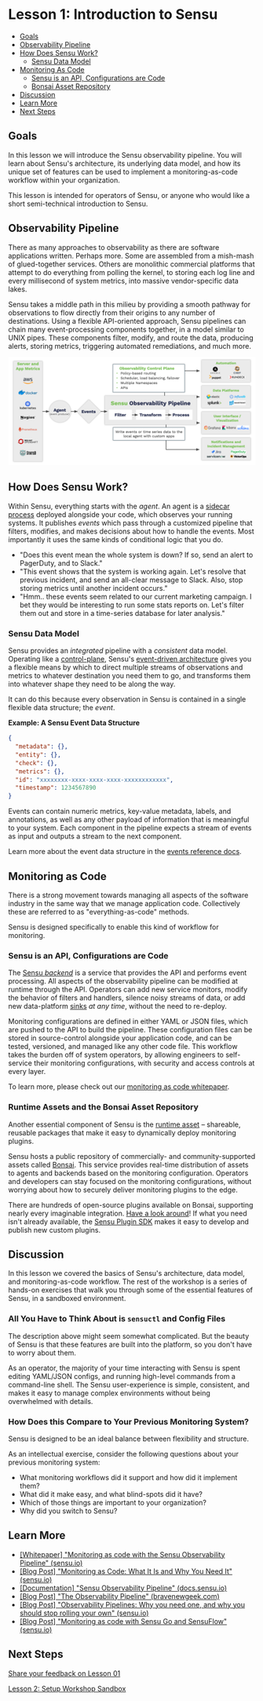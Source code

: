# Lesson 1: Introduction to Sensu

- [Goals](#goals)
- [Observability Pipeline](#observability-pipeline)
- [How Does Sensu Work?](#how-does-sensu-work)
  - [Sensu Data Model](#sensu-data-model)
- [Monitoring As Code](#monitoring-as-code)
  - [Sensu is an API, Configurations are Code](#sensu-is-an-api-configurations-are-code)
  - [Bonsai Asset Repository](#bonsai-asset-repository)
- [Discussion](#discussion)
- [Learn More](#learn-more)
- [Next Steps](#next-steps)

## Goals
In this lesson we will introduce the Sensu observability pipeline. You will learn about Sensu's architecture, its underlying data model, and how its unique set of features can be used to implement a monitoring-as-code workflow within your organization.

This lesson is intended for operators of Sensu, or anyone who would like a short semi-technical introduction to Sensu.

## Observability Pipeline

There as many approaches to observability as there are software applications written. 
Perhaps more. 
Some are assembled from a mish-mash of glued-together services.
Others are monolithic commercial platforms that attempt to do everything from polling the kernel, to storing each log line and every millisecond of system metrics, into massive vendor-specific data lakes. 

Sensu takes a middle path in this milieu by providing a smooth pathway for observations to flow directly from their origins to any number of destinations. 
Using a flexible API-oriented approach, Sensu pipelines can chain many event-processing components together, in a model similar to UNIX pipes. 
These components filter, modify, and route the data, producing alerts, storing metrics, triggering automated remediations, and much more.

![](img/sensu-observability-pipeline.png)

## How Does Sensu Work?
Within Sensu, everything starts with the _agent_. 
An agent is a [sidecar process][sidecar_process] deployed alongside your code, which observes your running systems.
It publishes _events_ which pass through a customized pipeline that filters, modifies, and makes decisions about how to handle the events. 
Most importantly it uses the same kinds of conditional logic that you do.

- "Does this event mean the whole system is down? If so, send an alert to PagerDuty, and to Slack."
- "This event shows that the system is working again. Let's resolve that previous incident, and send an all-clear message to Slack. Also, stop storing metrics until another incident occurs." 
- "Hmm.. these events seem related to our current marketing campaign. I bet they would be interesting to run some stats reports on. Let's filter them out and store in a time-series database for later analysis."

### Sensu Data Model

Sensu provides an _integrated_ pipeline with a _consistent_ data model. 
Operating like a [control-plane](https://en.wikipedia.org/wiki/Control_plane), Sensu's [event-driven architecture](https://en.wikipedia.org/wiki/Event-driven_architecture) gives you a flexible means by which to direct multiple streams of observations and metrics to whatever destination you need them to go, and transforms them into whatever shape they need to be along the way.

It can do this because every observation in Sensu is contained in a single flexible data structure; the _event_.

**Example: A Sensu Event Data Structure**
```json
{
  "metadata": {},
  "entity": {},
  "check": {},
  "metrics": {},
  "id": "xxxxxxxx-xxxx-xxxx-xxxx-xxxxxxxxxxxx",
  "timestamp": 1234567890
}
```

Events can contain numeric metrics, key-value metadata, labels, and annotations, as well as any other payload of information that is meaningful to your system.
Each component in the pipeline expects a stream of events as input and outputs a stream to the next component.

Learn more about the event data structure in the [events reference docs](https://docs.sensu.io/sensu-go/latest/observability-pipeline/observe-events/events/).

## Monitoring as Code

There is a strong movement towards managing all aspects of the software industry in the same way that we manage application code. 
Collectively these are referred to as "everything-as-code" methods.

Sensu is designed specifically to enable this kind of workflow for monitoring.

### Sensu is an API, Configurations are Code

The [Sensu _backend_](https://docs.sensu.io/sensu-go/latest/observability-pipeline/observe-schedule/backend/) is a service that provides the API and performs event processing.
All aspects of the observability pipeline can be modified at runtime through the API. 
Operators can add new service monitors, modify the behavior of filters and handlers, silence noisy streams of data, or add new data-platform [sinks](https://en.wikipedia.org/wiki/Sink_(computing)) *at any time*, without the need to re-deploy.

Monitoring configurations are defined in either YAML or JSON files, which are pushed to the API to build the pipeline.
These configuration files can be stored in source-control alongside your application code, and can be tested, versioned, and managed like any other code file.
This workflow takes the burden off of system operators, by allowing engineers to self-service their monitoring configurations, with security and access controls at every layer.

To learn more, please check out our [monitoring as code whitepaper](https://sensu.io/resources/whitepaper/monitoring-as-code-with-sensu).

### Runtime Assets and the Bonsai Asset Repository

Another essential component of Sensu is the [runtime asset](https://docs.sensu.io/sensu-go/latest/plugins/assets/) – shareable, reusable packages that make it easy to dynamically deploy monitoring plugins.

Sensu hosts a public repository of commercially- and community-supported assets called [Bonsai](https://bonsai.sensu.io).
This service provides real-time distribution of assets to agents and backends based on the monitoring configuration.
Operators and developers can stay focused on the monitoring configurations, without worrying about how to securely deliver monitoring plugins to the edge.

There are hundreds of open-source plugins available on Bonsai, supporting nearly every imaginable integration. 
[Have a look around](https://bonsai.sensu.io/assets)! 
If what you need isn't already available, the [Sensu Plugin SDK](https://github.com/sensu/sensu-plugin-sdk) makes it easy to develop and publish new custom plugins.

## Discussion

In this lesson we covered the basics of Sensu's architecture, data model, and monitoring-as-code workflow. 
The rest of the workshop is a series of hands-on exercises that walk you through some of the essential features of Sensu, in a sandboxed environment.

### All You Have to Think About is `sensuctl` and Config Files

The description above might seem somewhat complicated. 
But the beauty of Sensu is that these features are built into the platform, so you don't have to worry about them. 

As an operator, the majority of your time interacting with Sensu is spent editing YAML/JSON configs, and running high-level commands from a command-line shell.
The Sensu user-experience is simple, consistent, and makes it easy to manage complex environments without being overwhelmed with details.

### How Does this Compare to Your Previous Monitoring System?

Sensu is designed to be an ideal balance between flexibility and structure.

As an intellectual exercise, consider the following questions about your previous monitoring system:
- What monitoring workflows did it support and how did it implement them?
- What did it make easy, and what blind-spots did it have?
- Which of those things are important to your organization? 
- Why did you switch to Sensu?

## Learn More

- [[Whitepaper] "Monitoring as code with the Sensu Observability Pipeline" (sensu.io)](https://sensu.io/resources/whitepaper/monitoring-as-code-with-sensu)
- [[Blog Post] "Monitoring as Code: What It Is and Why You Need It" (sensu.io)](https://sensu.io/blog/monitoring-as-code-what-it-is-and-why-you-need-it)
- [[Documentation] "Sensu Observability Pipeline" (docs.sensu.io)](https://docs.sensu.io/sensu-go/latest/observability-pipeline/)
- [[Blog Post] "The Observability Pipeline" (bravenewgeek.com)](https://bravenewgeek.com/the-observability-pipeline/)
- [[Blog Post] "Observability Pipelines: Why you need one, and why you should stop rolling your own" (sensu.io)](https://sensu.io/blog/observability-pipelines-why-you-need-one-and-why-you-should-stop-rolling-your-own)
- [[Blog Post] "Monitoring as code with Sensu Go and SensuFlow" (sensu.io)](https://sensu.io/blog/monitoring-as-code-with-sensu-flow)

## Next Steps

[Share your feedback on Lesson 01](https://github.com/sensu/sensu-go-workshop/issues/new?template=lesson_feedback.md&labels=feedback%2Clesson-01&title=Lesson%2001%20Feedback)

[Lesson 2: Setup Workshop Sandbox](../02/README.md#readme)


[sidecar_process]: https://docs.microsoft.com/en-us/azure/architecture/patterns/sidecar

